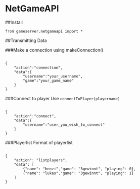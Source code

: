 NetGameAPI
==========

##Install

<code>from gameserver.netgameapi import *
</code>

##Transmitting Data


###Make a connection using makeConnection()
<pre><code>
{
    "action":"connection",
    "data":{
        "username":"your_username",
        "game":"your_game_name"
    }
}
</code></pre>

###Connect to player
Use <code>connectToPlayer(playername)</code>
<pre><code>
{
    "action":"connect",
    "data":{
        "username":"user_you_wish_to_connect"
    }
}
</code></pre>

###Playerlist
Format of playerlist
<pre><code>
{
    "action": "listplayers",
    "data": [
        {"name": "henzi","game": "3gewinnt", "playing": 0},
        {"name": "lukas","game": "3gewinnt", "playing": 1}
    ]
}
</code></pre>
